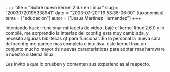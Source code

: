 +++
title = "Sobre nuevo kernel 2.6.x en Linux"
slug = "20030720195338941"
date = "2003-07-20T19:53:38-06:00"
[taxonomies]
tema = ["educacion"]
autor = ["Jesus Martinez Hernandez"]
+++

Intentando hacer funcionar mi tarjeta de video, bajé el kernel linux
2.6.0 y lo compilé, me sorprendio la interfaz del xconfig esta muy
cambiada, y necesita algunas biblitecas qt para funcionar. En lo
personal la nueva cara del xconfig me parece mas completa e intuitiva,
este kernel trae un conjunto mucho mayor de nuevas caracteristicas para
adptar mas hardware a nuestro sistema linux.

Les invito a que lo prueben y comenten sus experiencias al respecto.
